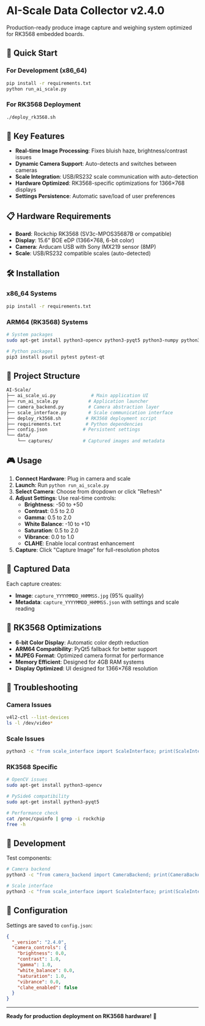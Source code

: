 # AI-Scale Data Collector v2.4.0

Production-ready produce image capture and weighing system optimized for RK3568 embedded boards.

## 🚀 Quick Start

### For Development (x86_64)

```bash
pip install -r requirements.txt
python run_ai_scale.py
```

### For RK3568 Deployment

```bash
./deploy_rk3568.sh
```

## 🎯 Key Features

- **Real-time Image Processing**: Fixes bluish haze, brightness/contrast issues
- **Dynamic Camera Support**: Auto-detects and switches between cameras
- **Scale Integration**: USB/RS232 scale communication with auto-detection
- **Hardware Optimized**: RK3568-specific optimizations for 1366×768 displays
- **Settings Persistence**: Automatic save/load of user preferences

## 📋 Hardware Requirements

- **Board**: Rockchip RK3568 (SV3c-MPOS35687B or compatible)
- **Display**: 15.6" BOE eDP (1366×768, 6-bit color)
- **Camera**: Arducam USB with Sony IMX219 sensor (8MP)
- **Scale**: USB/RS232 compatible scales (auto-detected)

## 🛠️ Installation

### x86_64 Systems

```bash
pip install -r requirements.txt
```

### ARM64 (RK3568) Systems

```bash
# System packages
sudo apt-get install python3-opencv python3-pyqt5 python3-numpy python3-serial python3-pil v4l-utils

# Python packages
pip3 install psutil pytest pytest-qt
```

## 📁 Project Structure

``` bash
AI-Scale/
├── ai_scale_ui.py             # Main application UI
├── run_ai_scale.py           # Application launcher
├── camera_backend.py         # Camera abstraction layer
├── scale_interface.py        # Scale communication interface
├── deploy_rk3568.sh         # RK3568 deployment script
├── requirements.txt         # Python dependencies
├── config.json             # Persistent settings
└── data/
    └── captures/           # Captured images and metadata
```

## 🎮 Usage

1. **Connect Hardware**: Plug in camera and scale
2. **Launch**: Run `python run_ai_scale.py`
3. **Select Camera**: Choose from dropdown or click "Refresh"
4. **Adjust Settings**: Use real-time controls:
   - **Brightness**: -50 to +50
   - **Contrast**: 0.5 to 2.0
   - **Gamma**: 0.5 to 2.0
   - **White Balance**: -10 to +10
   - **Saturation**: 0.5 to 2.0
   - **Vibrance**: 0.0 to 1.0
   - **CLAHE**: Enable local contrast enhancement
5. **Capture**: Click "Capture Image" for full-resolution photos

## 📸 Captured Data

Each capture creates:

- **Image**: `capture_YYYYMMDD_HHMMSS.jpg` (95% quality)
- **Metadata**: `capture_YYYYMMDD_HHMMSS.json` with settings and scale reading

## 🔧 RK3568 Optimizations

- **6-bit Color Display**: Automatic color depth reduction
- **ARM64 Compatibility**: PyQt5 fallback for better support
- **MJPEG Format**: Optimized camera format for performance
- **Memory Efficient**: Designed for 4GB RAM systems
- **Display Optimized**: UI designed for 1366×768 resolution

## 🐛 Troubleshooting

### Camera Issues

```bash
v4l2-ctl --list-devices
ls -l /dev/video*
```

### Scale Issues

```bash
python3 -c "from scale_interface import ScaleInterface; print(ScaleInterface().list_serial_ports())"
```

### RK3568 Specific

```bash
# OpenCV issues
sudo apt-get install python3-opencv

# PySide6 compatibility
sudo apt-get install python3-pyqt5

# Performance check
cat /proc/cpuinfo | grep -i rockchip
free -h
```

## 🧪 Development

Test components:

```bash
# Camera backend
python3 -c "from camera_backend import CameraBackend; print(CameraBackend().enumerate_cameras())"

# Scale interface
python3 -c "from scale_interface import ScaleInterface; print(ScaleInterface().list_serial_ports())"
```

## 📄 Configuration

Settings are saved to `config.json`:

```json
{
  "_version": "2.4.0",
  "camera_controls": {
    "brightness": 0.0,
    "contrast": 1.0,
    "gamma": 1.0,
    "white_balance": 0.0,
    "saturation": 1.0,
    "vibrance": 0.0,
    "clahe_enabled": false
  }
}
```

---

**Ready for production deployment on RK3568 hardware!** 🚀
